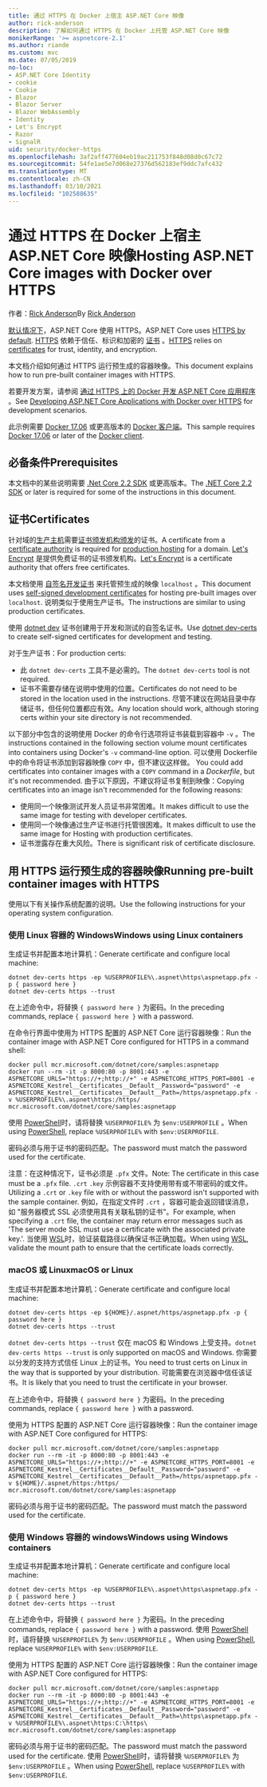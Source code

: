 ```yaml
---
title: 通过 HTTPS 在 Docker 上宿主 ASP.NET Core 映像
author: rick-anderson
description: 了解如何通过 HTTPS 在 Docker 上托管 ASP.NET Core 映像
monikerRange: '>= aspnetcore-2.1'
ms.author: riande
ms.custom: mvc
ms.date: 07/05/2019
no-loc:
- ASP.NET Core Identity
- cookie
- Cookie
- Blazor
- Blazor Server
- Blazor WebAssembly
- Identity
- Let's Encrypt
- Razor
- SignalR
uid: security/docker-https
ms.openlocfilehash: 3af2aff477604eb19ac211753f848d08d0c67c72
ms.sourcegitcommit: 54fe1ae5e7d068e27376d562183ef9ddc7afc432
ms.translationtype: MT
ms.contentlocale: zh-CN
ms.lasthandoff: 03/10/2021
ms.locfileid: "102588635"
---
```

# <a name="hosting-aspnet-core-images-with-docker-over-https"></a><span data-ttu-id="8b817-103">通过 HTTPS 在 Docker 上宿主 ASP.NET Core 映像</span><span class="sxs-lookup"><span data-stu-id="8b817-103">Hosting ASP.NET Core images with Docker over HTTPS</span></span>

<span data-ttu-id="8b817-104">作者：[Rick Anderson](https://twitter.com/RickAndMSFT)</span><span class="sxs-lookup"><span data-stu-id="8b817-104">By [Rick Anderson](https://twitter.com/RickAndMSFT)</span></span>

<span data-ttu-id="8b817-105">[默认情况下](./enforcing-ssl.md)，ASP.NET Core 使用 HTTPS。</span><span class="sxs-lookup"><span data-stu-id="8b817-105">ASP.NET Core uses [HTTPS by default](./enforcing-ssl.md).</span></span> <span data-ttu-id="8b817-106">[HTTPS](https://en.wikipedia.org/wiki/HTTPS) 依赖于信任、标识和加密的 [证书](https://en.wikipedia.org/wiki/Public_key_certificate) 。</span><span class="sxs-lookup"><span data-stu-id="8b817-106">[HTTPS](https://en.wikipedia.org/wiki/HTTPS) relies on [certificates](https://en.wikipedia.org/wiki/Public_key_certificate) for trust, identity, and encryption.</span></span>

<span data-ttu-id="8b817-107">本文档介绍如何通过 HTTPS 运行预生成的容器映像。</span><span class="sxs-lookup"><span data-stu-id="8b817-107">This document explains how to run pre-built container images with HTTPS.</span></span>

<span data-ttu-id="8b817-108">若要开发方案，请参阅 [通过 HTTPS 上的 Docker 开发 ASP.NET Core 应用程序](https://github.com/dotnet/dotnet-docker/blob/main/samples/run-aspnetcore-https-development.md) 。</span><span class="sxs-lookup"><span data-stu-id="8b817-108">See [Developing ASP.NET Core Applications with Docker over HTTPS](https://github.com/dotnet/dotnet-docker/blob/main/samples/run-aspnetcore-https-development.md) for development scenarios.</span></span>

<span data-ttu-id="8b817-109">此示例需要 [Docker 17.06](https://docs.docker.com/release-notes/docker-ce) 或更高版本的 [Docker 客户端](https://www.docker.com/products/docker)。</span><span class="sxs-lookup"><span data-stu-id="8b817-109">This sample requires [Docker 17.06](https://docs.docker.com/release-notes/docker-ce) or later of the [Docker client](https://www.docker.com/products/docker).</span></span>

## <a name="prerequisites"></a><span data-ttu-id="8b817-110">必备条件</span><span class="sxs-lookup"><span data-stu-id="8b817-110">Prerequisites</span></span>

<span data-ttu-id="8b817-111">本文档中的某些说明需要 [.Net Core 2.2 SDK](https://dotnet.microsoft.com/download) 或更高版本。</span><span class="sxs-lookup"><span data-stu-id="8b817-111">The [.NET Core 2.2 SDK](https://dotnet.microsoft.com/download) or later is required for some of the instructions in this document.</span></span>

## <a name="certificates"></a><span data-ttu-id="8b817-112">证书</span><span class="sxs-lookup"><span data-stu-id="8b817-112">Certificates</span></span>

<span data-ttu-id="8b817-113">针对域的[生产主机](https://blogs.msdn.microsoft.com/webdev/2017/11/29/configuring-https-in-asp-net-core-across-different-platforms/)需要[证书颁发机构颁发](https://wikipedia.org/wiki/Certificate_authority)的证书。</span><span class="sxs-lookup"><span data-stu-id="8b817-113">A certificate from a [certificate authority](https://wikipedia.org/wiki/Certificate_authority) is required for [production hosting](https://blogs.msdn.microsoft.com/webdev/2017/11/29/configuring-https-in-asp-net-core-across-different-platforms/) for a domain.</span></span> <span data-ttu-id="8b817-114">[Let's Encrypt](https://letsencrypt.org/) 是提供免费证书的证书颁发机构。</span><span class="sxs-lookup"><span data-stu-id="8b817-114">[Let's Encrypt](https://letsencrypt.org/) is a certificate authority that offers free certificates.</span></span>

<span data-ttu-id="8b817-115">本文档使用 [自签名开发证书](https://en.wikipedia.org/wiki/Self-signed_certificate) 来托管预生成的映像 `localhost` 。</span><span class="sxs-lookup"><span data-stu-id="8b817-115">This document uses [self-signed development certificates](https://en.wikipedia.org/wiki/Self-signed_certificate) for hosting pre-built images over `localhost`.</span></span> <span data-ttu-id="8b817-116">说明类似于使用生产证书。</span><span class="sxs-lookup"><span data-stu-id="8b817-116">The instructions are similar to using production certificates.</span></span>

<span data-ttu-id="8b817-117">使用 [dotnet dev](/dotnet/core/additional-tools/self-signed-certificates-guide) 证书创建用于开发和测试的自签名证书。</span><span class="sxs-lookup"><span data-stu-id="8b817-117">Use [dotnet dev-certs](/dotnet/core/additional-tools/self-signed-certificates-guide) to create self-signed certificates for development and testing.</span></span>

<span data-ttu-id="8b817-118">对于生产证书：</span><span class="sxs-lookup"><span data-stu-id="8b817-118">For production certs:</span></span>

* <span data-ttu-id="8b817-119">此 `dotnet dev-certs` 工具不是必需的。</span><span class="sxs-lookup"><span data-stu-id="8b817-119">The `dotnet dev-certs` tool is not required.</span></span>
* <span data-ttu-id="8b817-120">证书不需要存储在说明中使用的位置。</span><span class="sxs-lookup"><span data-stu-id="8b817-120">Certificates do not need to be stored in the location used in the instructions.</span></span> <span data-ttu-id="8b817-121">尽管不建议在网站目录中存储证书，但任何位置都应有效。</span><span class="sxs-lookup"><span data-stu-id="8b817-121">Any location should work, although storing certs within your site directory is not recommended.</span></span>

<span data-ttu-id="8b817-122">以下部分中包含的说明使用 Docker 的命令行选项将证书装载到容器中 `-v` 。</span><span class="sxs-lookup"><span data-stu-id="8b817-122">The instructions contained in the following section volume mount certificates into containers using Docker's `-v` command-line option.</span></span> <span data-ttu-id="8b817-123">可以使用 Dockerfile 中的命令将证书添加到容器映像 `COPY` 中，但不建议这样做。 </span><span class="sxs-lookup"><span data-stu-id="8b817-123">You could add certificates into container images with a `COPY` command in a *Dockerfile*, but it's not recommended.</span></span> <span data-ttu-id="8b817-124">由于以下原因，不建议将证书复制到映像：</span><span class="sxs-lookup"><span data-stu-id="8b817-124">Copying certificates into an image isn't recommended for the following reasons:</span></span>

* <span data-ttu-id="8b817-125">使用同一个映像测试开发人员证书非常困难。</span><span class="sxs-lookup"><span data-stu-id="8b817-125">It makes difficult to use the same image for testing with developer certificates.</span></span>
* <span data-ttu-id="8b817-126">使用同一个映像通过生产证书进行托管很困难。</span><span class="sxs-lookup"><span data-stu-id="8b817-126">It makes difficult to use the same image for Hosting with production certificates.</span></span>
* <span data-ttu-id="8b817-127">证书泄露存在重大风险。</span><span class="sxs-lookup"><span data-stu-id="8b817-127">There is significant risk of certificate disclosure.</span></span>

## <a name="running-pre-built-container-images-with-https"></a><span data-ttu-id="8b817-128">用 HTTPS 运行预生成的容器映像</span><span class="sxs-lookup"><span data-stu-id="8b817-128">Running pre-built container images with HTTPS</span></span>

<span data-ttu-id="8b817-129">使用以下有关操作系统配置的说明。</span><span class="sxs-lookup"><span data-stu-id="8b817-129">Use the following instructions for your operating system configuration.</span></span>

### <a name="windows-using-linux-containers"></a><span data-ttu-id="8b817-130">使用 Linux 容器的 Windows</span><span class="sxs-lookup"><span data-stu-id="8b817-130">Windows using Linux containers</span></span>

<span data-ttu-id="8b817-131">生成证书并配置本地计算机：</span><span class="sxs-lookup"><span data-stu-id="8b817-131">Generate certificate and configure local machine:</span></span>

```dotnetcli
dotnet dev-certs https -ep %USERPROFILE%\.aspnet\https\aspnetapp.pfx -p { password here }
dotnet dev-certs https --trust
```

<span data-ttu-id="8b817-132">在上述命令中，将替换 `{ password here }` 为密码。</span><span class="sxs-lookup"><span data-stu-id="8b817-132">In the preceding commands, replace `{ password here }` with a password.</span></span>

<span data-ttu-id="8b817-133">在命令行界面中使用为 HTTPS 配置的 ASP.NET Core 运行容器映像：</span><span class="sxs-lookup"><span data-stu-id="8b817-133">Run the container image with ASP.NET Core configured for HTTPS in a command shell:</span></span>

```console
docker pull mcr.microsoft.com/dotnet/core/samples:aspnetapp
docker run --rm -it -p 8000:80 -p 8001:443 -e ASPNETCORE_URLS="https://+;http://+" -e ASPNETCORE_HTTPS_PORT=8001 -e ASPNETCORE_Kestrel__Certificates__Default__Password="password" -e ASPNETCORE_Kestrel__Certificates__Default__Path=/https/aspnetapp.pfx -v %USERPROFILE%\.aspnet\https:/https/ mcr.microsoft.com/dotnet/core/samples:aspnetapp
```

<span data-ttu-id="8b817-134">使用 [PowerShell](/powershell/scripting/overview)时，请将替换 `%USERPROFILE%` 为 `$env:USERPROFILE` 。</span><span class="sxs-lookup"><span data-stu-id="8b817-134">When using [PowerShell](/powershell/scripting/overview), replace `%USERPROFILE%` with `$env:USERPROFILE`.</span></span>

<span data-ttu-id="8b817-135">密码必须与用于证书的密码匹配。</span><span class="sxs-lookup"><span data-stu-id="8b817-135">The password must match the password used for the certificate.</span></span>


<span data-ttu-id="8b817-136">注意：在这种情况下，证书必须是 `.pfx` 文件。</span><span class="sxs-lookup"><span data-stu-id="8b817-136">Note: The certificate in this case must be a `.pfx` file.</span></span>  <span data-ttu-id="8b817-137">`.crt` `.key` 示例容器不支持使用带有或不带密码的或文件。</span><span class="sxs-lookup"><span data-stu-id="8b817-137">Utilizing a `.crt` or `.key` file with or without the password isn't supported with the sample container.</span></span>  <span data-ttu-id="8b817-138">例如，在指定文件时 `.crt` ，容器可能会返回错误消息，如 "服务器模式 SSL 必须使用具有关联私钥的证书"。</span><span class="sxs-lookup"><span data-stu-id="8b817-138">For example, when specifying a `.crt` file, the container may return error messages such as 'The server mode SSL must use a certificate with the associated private key.'.</span></span> <span data-ttu-id="8b817-139">当使用 [WSL](/windows/wsl/about)时，验证装载路径以确保证书正确加载。</span><span class="sxs-lookup"><span data-stu-id="8b817-139">When using [WSL](/windows/wsl/about), validate the mount path to ensure that the certificate loads correctly.</span></span>

### <a name="macos-or-linux"></a><span data-ttu-id="8b817-140">macOS 或 Linux</span><span class="sxs-lookup"><span data-stu-id="8b817-140">macOS or Linux</span></span>

<span data-ttu-id="8b817-141">生成证书并配置本地计算机：</span><span class="sxs-lookup"><span data-stu-id="8b817-141">Generate certificate and configure local machine:</span></span>

```dotnetcli
dotnet dev-certs https -ep ${HOME}/.aspnet/https/aspnetapp.pfx -p { password here }
dotnet dev-certs https --trust
```

<span data-ttu-id="8b817-142">`dotnet dev-certs https --trust` 仅在 macOS 和 Windows 上受支持。</span><span class="sxs-lookup"><span data-stu-id="8b817-142">`dotnet dev-certs https --trust` is only supported on macOS and Windows.</span></span> <span data-ttu-id="8b817-143">你需要以分发的支持方式信任 Linux 上的证书。</span><span class="sxs-lookup"><span data-stu-id="8b817-143">You need to trust certs on Linux in the way that is supported by your distribution.</span></span> <span data-ttu-id="8b817-144">可能需要在浏览器中信任该证书。</span><span class="sxs-lookup"><span data-stu-id="8b817-144">It is likely that you need to trust the certificate in your browser.</span></span>

<span data-ttu-id="8b817-145">在上述命令中，将替换 `{ password here }` 为密码。</span><span class="sxs-lookup"><span data-stu-id="8b817-145">In the preceding commands, replace `{ password here }` with a password.</span></span>

<span data-ttu-id="8b817-146">使用为 HTTPS 配置的 ASP.NET Core 运行容器映像：</span><span class="sxs-lookup"><span data-stu-id="8b817-146">Run the container image with ASP.NET Core configured for HTTPS:</span></span>

```console
docker pull mcr.microsoft.com/dotnet/core/samples:aspnetapp
docker run --rm -it -p 8000:80 -p 8001:443 -e ASPNETCORE_URLS="https://+;http://+" -e ASPNETCORE_HTTPS_PORT=8001 -e ASPNETCORE_Kestrel__Certificates__Default__Password="password" -e ASPNETCORE_Kestrel__Certificates__Default__Path=/https/aspnetapp.pfx -v ${HOME}/.aspnet/https:/https/ mcr.microsoft.com/dotnet/core/samples:aspnetapp
```

<span data-ttu-id="8b817-147">密码必须与用于证书的密码匹配。</span><span class="sxs-lookup"><span data-stu-id="8b817-147">The password must match the password used for the certificate.</span></span>

### <a name="windows-using-windows-containers"></a><span data-ttu-id="8b817-148">使用 Windows 容器的 windows</span><span class="sxs-lookup"><span data-stu-id="8b817-148">Windows using Windows containers</span></span>

<span data-ttu-id="8b817-149">生成证书并配置本地计算机：</span><span class="sxs-lookup"><span data-stu-id="8b817-149">Generate certificate and configure local machine:</span></span>

```dotnetcli
dotnet dev-certs https -ep %USERPROFILE%\.aspnet\https\aspnetapp.pfx -p { password here }
dotnet dev-certs https --trust
```

<span data-ttu-id="8b817-150">在上述命令中，将替换 `{ password here }` 为密码。</span><span class="sxs-lookup"><span data-stu-id="8b817-150">In the preceding commands, replace `{ password here }` with a password.</span></span> <span data-ttu-id="8b817-151">使用 [PowerShell](/powershell/scripting/overview)时，请将替换 `%USERPROFILE%` 为 `$env:USERPROFILE` 。</span><span class="sxs-lookup"><span data-stu-id="8b817-151">When using [PowerShell](/powershell/scripting/overview), replace `%USERPROFILE%` with `$env:USERPROFILE`.</span></span>

<span data-ttu-id="8b817-152">使用为 HTTPS 配置的 ASP.NET Core 运行容器映像：</span><span class="sxs-lookup"><span data-stu-id="8b817-152">Run the container image with ASP.NET Core configured for HTTPS:</span></span>

```console
docker pull mcr.microsoft.com/dotnet/core/samples:aspnetapp
docker run --rm -it -p 8000:80 -p 8001:443 -e ASPNETCORE_URLS="https://+;http://+" -e ASPNETCORE_HTTPS_PORT=8001 -e ASPNETCORE_Kestrel__Certificates__Default__Password="password" -e ASPNETCORE_Kestrel__Certificates__Default__Path=\https\aspnetapp.pfx -v %USERPROFILE%\.aspnet\https:C:\https\ mcr.microsoft.com/dotnet/core/samples:aspnetapp
```

<span data-ttu-id="8b817-153">密码必须与用于证书的密码匹配。</span><span class="sxs-lookup"><span data-stu-id="8b817-153">The password must match the password used for the certificate.</span></span> <span data-ttu-id="8b817-154">使用 [PowerShell](/powershell/scripting/overview)时，请将替换 `%USERPROFILE%` 为 `$env:USERPROFILE` 。</span><span class="sxs-lookup"><span data-stu-id="8b817-154">When using [PowerShell](/powershell/scripting/overview), replace `%USERPROFILE%` with `$env:USERPROFILE`.</span></span>
